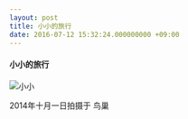 ```yaml
---
layout: post
title: 小小的旅行
date: 2016-07-12 15:32:24.000000000 +09:00
---
```


#### 小小的旅行


![小小](http://b194.photo.store.qq.com/psbe?/V10ntugx2tpfhM/8bWqeR0eac0KVo9BS3bEAbbkSTzgMqnurgYHE8ePanOT3Paw5xkrs9IXqXufiG5D/b/dJXTqXPoBgAA&bo=wAMcAsADHAIBByA!&rf=viewer_4)

2014年十月一日拍摄于 鸟巢
